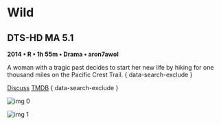 # Wild

## DTS-HD MA 5.1

**2014 • R • 1h 55m • Drama • aron7awol**

A woman with a tragic past decides to start her new life by hiking for one thousand miles on the Pacific Crest Trail.
{ data-search-exclude }

[Discuss](https://www.avsforum.com/threads/bass-eq-for-filtered-movies.2995212/post-56743028)  [TMDB](228970)
{ data-search-exclude }

![img 0](https://fanart.tv/fanart/movies/228970/moviethumb/wild-5519a0c3c9c1f.jpg)

![img 1](https://i.imgur.com/Z6tcnjT.png)

